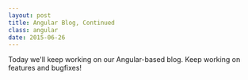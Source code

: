 ```yaml
---
layout: post
title: Angular Blog, Continued
class: angular
date: 2015-06-26
---
```


Today we'll keep working on our Angular-based blog. Keep working on features and bugfixes!
